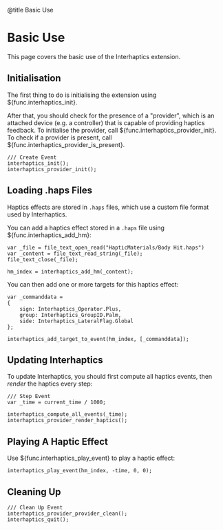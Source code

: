 @title Basic Use

# Basic Use

This page covers the basic use of the Interhaptics extension.

## Initialisation

The first thing to do is initialising the extension using ${func.interhaptics_init}.

After that, you should check for the presence of a "provider", which is an attached device (e.g. a controller) that is capable of providing haptics feedback. To initialise the provider, call ${func.interhaptics_provider_init}. To check if a provider is present, call ${func.interhaptics_provider_is_present}.

```gml
/// Create Event
interhaptics_init();
interhaptics_provider_init();
```

## Loading .haps Files

Haptics effects are stored in `.haps` files, which use a custom file format used by Interhaptics.

You can add a haptics effect stored in a `.haps` file using ${func.interhaptics_add_hm}: 

```gml
var _file = file_text_open_read("HapticMaterials/Body Hit.haps")
var _content = file_text_read_string(_file);
file_text_close(_file);

hm_index = interhaptics_add_hm(_content);
```

You can then add one or more targets for this haptics effect: 

```gml
var _commanddata =
{
    sign: Interhaptics_Operator.Plus,
    group: Interhaptics_GroupID.Palm,
    side: Interhaptics_LateralFlag.Global
};

interhaptics_add_target_to_event(hm_index, [_commanddata]);
```

## Updating Interhaptics

To update Interhaptics, you should first compute all haptics events, then *render* the haptics every step: 

```gml
/// Step Event
var _time = current_time / 1000;

interhaptics_compute_all_events(_time);
interhaptics_provider_render_haptics();
```

## Playing A Haptic Effect

Use ${func.interhaptics_play_event} to play a haptic effect:

```gml
interhaptics_play_event(hm_index, -time, 0, 0);
```

## Cleaning Up

```gml
/// Clean Up Event
interhaptics_provider_provider_clean();
interhaptics_quit();
```
